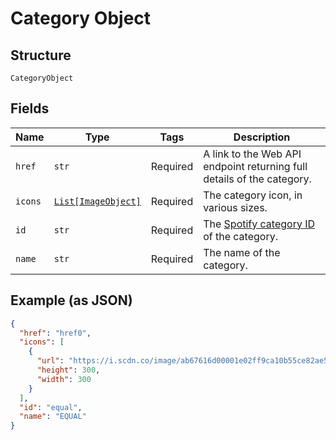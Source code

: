 
# Category Object

## Structure

`CategoryObject`

## Fields

| Name | Type | Tags | Description |
|  --- | --- | --- | --- |
| `href` | `str` | Required | A link to the Web API endpoint returning full details of the category. |
| `icons` | [`List[ImageObject]`](../../doc/models/image-object.md) | Required | The category icon, in various sizes. |
| `id` | `str` | Required | The [Spotify category ID](/documentation/web-api/concepts/spotify-uris-ids) of the category. |
| `name` | `str` | Required | The name of the category. |

## Example (as JSON)

```json
{
  "href": "href0",
  "icons": [
    {
      "url": "https://i.scdn.co/image/ab67616d00001e02ff9ca10b55ce82ae553c8228\n",
      "height": 300,
      "width": 300
    }
  ],
  "id": "equal",
  "name": "EQUAL"
}
```

